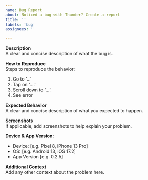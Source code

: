 ```yaml
---
name: Bug Report
about: Noticed a bug with Thunder? Create a report
title: ''
labels: 'bug'
assignees: ''

---
```


**Description**  
A clear and concise description of what the bug is.

**How to Reproduce**  
Steps to reproduce the behavior:
1. Go to '...'
2. Tap on '....'
3. Scroll down to '....'
4. See error

**Expected Behavior**  
A clear and concise description of what you expected to happen.

**Screenshots**  
If applicable, add screenshots to help explain your problem.

**Device & App Version:**  
 - Device: [e.g. Pixel 8, iPhone 13 Pro]
 - OS: [e.g. Android 13, iOS 17.2]
 - App Version [e.g. 0.2.5]

**Additional Context**  
Add any other context about the problem here.
